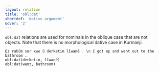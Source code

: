 ```yaml
---
layout: relation
title: 'obl:dat'
shortdef: 'dative argument'
udver: '2'
---
```


`obl:dat` relations are used for nominals in the oblique case that are not objects.
Note that there is no morphological dative case in Kurmanji.

~~~ sdparse
Ez rabûm ser xwe û derketim lîwanê . \n I got up and went out to the bathroom .
obl:dat(derketim, lîwanê)
obl:dat(went, bathroom)
~~~

<!-- Interlanguage links updated Čt lis 12 09:43:34 CET 2020 -->
